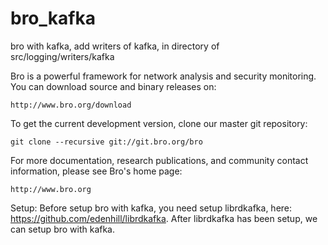 # bro_kafka
bro with kafka, add writers of kafka, in directory of src/logging/writers/kafka

Bro is a powerful framework for network analysis and security monitoring.
You can download source and binary releases on:

    http://www.bro.org/download

To get the current development version, clone our master git
repository:

    git clone --recursive git://git.bro.org/bro

For more documentation, research publications, and community contact
information, please see Bro's home page:

    http://www.bro.org
    
Setup:
Before setup bro with kafka, you need setup librdkafka, here: https://github.com/edenhill/librdkafka.
After librdkafka has been setup, we can setup bro with kafka.

